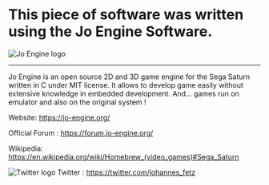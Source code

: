 
# This piece of software was written using the Jo Engine Software.
![Jo Engine logo](https://jo-engine.org/images/design/HEADER_IMG-1.png)

-------------
Jo Engine is an open source 2D and 3D game engine for the Sega Saturn written in C under MIT license.
It allows to develop game easily without extensive knowledge in embedded development.
And... games run on emulator and also on the original system !

Website: https://jo-engine.org/

Official Forum : https://forum.jo-engine.org/

Wikipedia: https://en.wikipedia.org/wiki/Homebrew_(video_games)#Sega_Saturn

![Twitter logo](https://jo-engine.org/upload/images/twitter.png) Twitter : https://twitter.com/johannes_fetz
